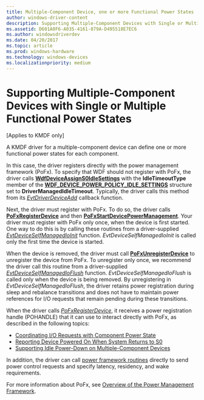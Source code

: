 ```yaml
---
title: Multiple-Component Device, one or more Functional Power States
author: windows-driver-content
description: Supporting Multiple-Component Devices with Single or Multiple Functional Power States
ms.assetid: D601A0F6-A035-4161-879A-D495518E7EC6
ms.author: windowsdriverdev
ms.date: 04/20/2017
ms.topic: article
ms.prod: windows-hardware
ms.technology: windows-devices
ms.localizationpriority: medium
---
```


# Supporting Multiple-Component Devices with Single or Multiple Functional Power States


\[Applies to KMDF only\]

A KMDF driver for a multiple-component device can define one or more functional power states for each component.

In this case, the driver registers directly with the power management framework (PoFx). To specify that WDF should not register with PoFx, the driver calls [**WdfDeviceAssignS0IdleSettings**](https://msdn.microsoft.com/library/windows/hardware/ff545903) with the **IdleTimeoutType** member of the [**WDF\_DEVICE\_POWER\_POLICY\_IDLE\_SETTINGS**](https://msdn.microsoft.com/library/windows/hardware/ff551270) structure set to **DriverManagedIdleTimeout**. Typically, the driver calls this method from its [*EvtDriverDeviceAdd*](https://msdn.microsoft.com/library/windows/hardware/ff541693) callback function.

Next, the driver must register with PoFx. To do so, the driver calls [**PoFxRegisterDevice**](https://msdn.microsoft.com/library/windows/hardware/hh439521) and then [**PoFxStartDevicePowerManagement**](https://msdn.microsoft.com/library/windows/hardware/hh439551). Your driver must register with PoFx only once, when the device is first started. One way to do this is by calling these routines from a driver-supplied [*EvtDeviceSelfManagedIoInit*](https://msdn.microsoft.com/library/windows/hardware/ff540902) function. *EvtDeviceSelfManagedIoInit* is called only the first time the device is started.

When the device is removed, the driver must call [**PoFxUnregisterDevice**](https://msdn.microsoft.com/library/windows/hardware/hh439558) to unregister the device from PoFx. To unregister only once, we recommend the driver call this routine from a driver-supplied [*EvtDeviceSelfManagedIoFlush*](https://msdn.microsoft.com/library/windows/hardware/ff540901) function. *EvtDeviceSelfManagedIoFlush* is called only when the device is being removed. By unregistering in *EvtDeviceSelfManagedIoFlush*, the driver retains power registration during sleep and rebalance transitions and does not have to maintain power references for I/O requests that remain pending during these transitions.

When the driver calls [*PoFxRegisterDevice*](https://msdn.microsoft.com/library/windows/hardware/hh406408), it receives a power registration handle (POHANDLE) that it can use to interact directly with PoFx, as described in the following topics:

-   [Coordinating I/O Requests with Component Power State](coordinating-i-o-requests-with-component-power-state.md)
-   [Reporting Device Powered On When System Returns to S0](reporting-device-powered-on.md)
-   [Supporting Idle Power-Down on Multiple-Component Devices](supporting-idle-power-down-on-multiple-component-devices.md)

In addition, the driver can call [power framework routines](https://msdn.microsoft.com/library/windows/hardware/hh450961) directly to send power control requests and specify latency, residency, and wake requirements.

For more information about PoFx, see [Overview of the Power Management Framework](https://msdn.microsoft.com/library/windows/hardware/hh406637).

 

 





